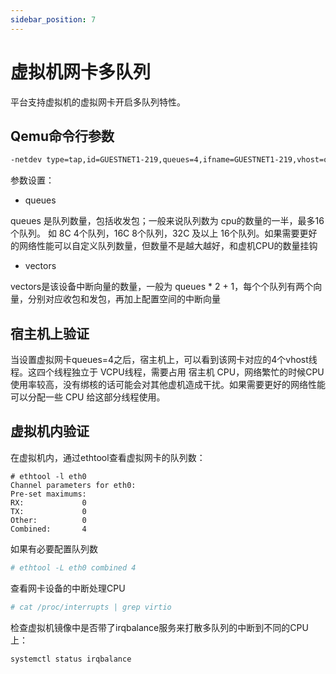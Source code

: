```yaml
---
sidebar_position: 7
---
```


# 虚拟机网卡多队列

平台支持虚拟机的虚拟网卡开启多队列特性。

## Qemu命令行参数

```bash
-netdev type=tap,id=GUESTNET1-219,queues=4,ifname=GUESTNET1-219,vhost=on,vhostforce=off,script=if-up-br1-GUESTNET1-219.sh,downscript=if-down-br1-GUESTNET1-219.sh -device virtio-net-pci,mq=on,vectors=9,id=netdev-GUESTNET1-219,netdev=GUESTNET1-219,mac=00:22:02:a1:0f:da
```

参数设置：

* queues

queues 是队列数量，包括收发包；一般来说队列数为 cpu的数量的一半，最多16个队列。 如 8C  4个队列，16C 8个队列，32C 及以上 16个队列。如果需要更好的网络性能可以自定义队列数量，但数量不是越大越好，和虚机CPU的数量挂钩

* vectors

vectors是该设备中断向量的数量，一般为 queues * 2 + 1，每个个队列有两个向量，分别对应收包和发包，再加上配置空间的中断向量

## 宿主机上验证

当设置虚拟网卡queues=4之后，宿主机上，可以看到该网卡对应的4个vhost线程。这四个线程独立于 VCPU线程，需要占用 宿主机 CPU，网络繁忙的时候CPU使用率较高，没有绑核的话可能会对其他虚机造成干扰。如果需要更好的网络性能可以分配一些 CPU 给这部分线程使用。

## 虚拟机内验证

在虚拟机内，通过ethtool查看虚拟网卡的队列数：

```
# ethtool -l eth0
Channel parameters for eth0:
Pre-set maximums:
RX:             0
TX:             0
Other:          0
Combined:       4
```

如果有必要配置队列数

```bash
# ethtool -L eth0 combined 4
```

查看网卡设备的中断处理CPU

```bash
# cat /proc/interrupts | grep virtio
```

检查虚拟机镜像中是否带了irqbalance服务来打散多队列的中断到不同的CPU上：

```bash
systemctl status irqbalance
```
